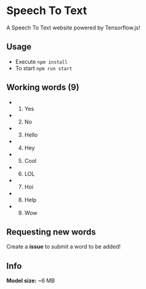 # Speech To Text
A Speech To Text website powered by Tensorflow.js!

## Usage
- Execute `npm install`
- To start `npm run start`

## Working words (9)
- 1. Yes
- 2. No
- 3. Hello
- 4. Hey
- 5. Cool
- 6. LOL
- 7. Hoi
- 8. Help
- 9. Wow

## Requesting new words
Create a **issue** to submit a word to be added!

## Info
**Model size:** ~6 MB
